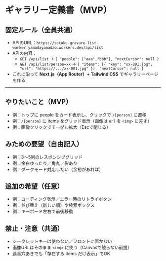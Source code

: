 # ギャラリー定義書（MVP）

## 固定ルール（全員共通）
- APIのURL：`https://sokoku-gravure-list-worker.yamadayamadao.workers.dev/api/list`
- APIの内容：
  - `GET /api/list`           → `{ "people": ["aaa","bbb"], "nextCursor": null }`
  - `GET /api/list?person=xx` → `{ "items": [{ "key": "xx-001.jpg", "url": "https://.../xx-001.jpg" }], "nextCursor": null }`
- これに沿って **Next.js（App Router）+ Tailwind CSS** でギャラリーページを作る

---

## やりたいこと（MVP）
- 例：トップに people をカード表示し、クリックで `/[person]` に遷移
- 例：`/[person]` に items をグリッド表示（画像は `url` を `<img>` に差す）
- 例：画像クリックでモーダル拡大（Escで閉じる）

## みための要望（自由記入）
- 例：3〜5列のレスポンシブグリッド
- 例：余白ゆったり／角丸／影あり
- 例：ダークモード対応したい（余裕があれば）

## 追加の希望（任意）
- 例：ローディング表示／エラー時のリトライボタン
- 例：並び替え（新しい順）や検索ボックス
- 例：キーボード左右で前後移動

## 禁止・注意（共通）
- シークレットキーは使わない／フロントに置かない
- 画像URLはそのまま `<img>` に使う（Canvasで触らない前提）
- 連番穴あきでも「存在する items だけ表示」でOK 